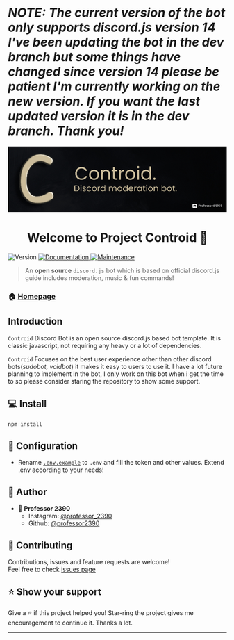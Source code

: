 # ***NOTE:*** *The current version of the bot only supports discord.js version **14** I've been updating the bot in the dev branch but some things have changed since version 14 please be patient I'm currently working on the new version. If you want the last updated version it is in the dev branch. Thank you!*
<img src="./Assets/repo-banner.jpg"/>

<h1 align="center">Welcome to Project Controid 👋</h1>
<p>
  <img alt="Version" src="https://img.shields.io/badge/version-v1.5.0-blue.svg?cacheSeconds=2592000" />
  <a href="https://github.com/professor-2390/controid-bot#readme" target="_blank">
    <img alt="Documentation" src="https://img.shields.io/badge/documentation-yes-brightgreen.svg" />
  </a>
  <a href="https://github.com/professor-2390/controid-bot/graphs/commit-activity" target="_blank">
    <img alt="Maintenance" src="https://img.shields.io/badge/Maintained%3F-yes-green.svg" />
  </a>
</p>

> An **open source** `discord.js` bot which is based on official discord.js guide includes moderation, music & fun commands!

### 🏠 [Homepage](https://github.com/professor-2390/controid-bot#readme)

## Introduction

`Controid` Discord Bot is an open source discord.js based bot template. It is classic javascript, not requiring any heavy or a lot of dependencies.

`Controid` Focuses on the best user experience other than other discord bots(_sudobot, voidbot_) it makes it easy to users to use it. I have a lot future planning to implement in the bot, I only work on this bot when i get the time to so please consider staring the repository to show some support.

## 💻 Install

```sh
npm install
```

## 🔌 Configuration

- Rename [`.env.example`](https://github.com/professor-2390/controid-bot/blob/master/.env.example) to `.env` and fill the token and other values. Extend .env according to your needs!

## 👤 Author

- 👤 **Professor 2390**
  - Instagram: [@professor_2390](https://www.instagram.com/professor_2390/)
  - Github: [@professor2390](https://github.com/professor2390)

## 🤝 Contributing

Contributions, issues and feature requests are welcome!<br />Feel free to check [issues page](https://github.com/professor-2390/controid-bot/issues)

## ⭐ Show your support

Give a ⭐️ if this project helped you! Star-ring the project gives me encouragement to continue it.
Thanks a lot.

---
